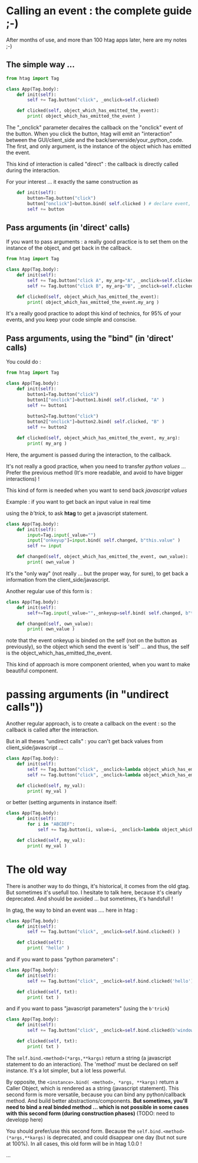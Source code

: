 # Calling an event : the complete guide ;-)

After months of use, and more than 100 htag apps later, here are my notes ;-)

## The simple way ...

```python
from htag import Tag

class App(Tag.body):
    def init(self):
        self += Tag.button("click", _onclick=self.clicked)

    def clicked(self, object_which_has_emitted_the_event):
        print( object_which_has_emitted_the_event )
```

The "_onclick" parameter decalres the callback on the "onclick" event of the button.
When you click the button, htag will emit an "interaction" between the GUI/client_side and the back/serverside/your_python_code.
The first, and only argument, is the instance of the object which has emitted the event.

This kind of interaction is called "direct" : the callback is directly called during the interaction.

For your interest ... it exactly the same construction as
```python
    def init(self):
        button=Tag.button("click")
        button["onclick"]=button.bind( self.clicked ) # declare event, post button construction
        self += button
```

## Pass arguments (in 'direct' calls)

If you want to pass arguments : a really good practice is to set them on the instance of the object, and get back in the callback.

```python
from htag import Tag

class App(Tag.body):
    def init(self):
        self += Tag.button("click A", my_arg="A", _onclick=self.clicked)
        self += Tag.button("click B", my_arg="B", _onclick=self.clicked)

    def clicked(self, object_which_has_emitted_the_event):
        print( object_which_has_emitted_the_event.my_arg )
```

It's a really good practice to adopt this kind of technics, for 95% of your events, and you keep your code simple and conscise.

## Pass arguments, using the "bind" (in 'direct' calls)

You could do :

```python
from htag import Tag

class App(Tag.body):
    def init(self):
        button1=Tag.button("click")
        button1["onclick"]=button1.bind( self.clicked, "A" )
        self += button1
        
        button2=Tag.button("click")
        button2["onclick"]=button2.bind( self.clicked, "B" )
        self += button2

    def clicked(self, object_which_has_emitted_the_event, my_arg):
        print( my_arg )
```
Here, the argument is passed during the interaction, to the callback.

It's not really a good practice, when you need to transfer _python values_ ... Prefer the previous method (It's more readable, and avoid to have bigger interactions) !

This kind of form is needed when you want to send back _javascript values_

Example : if you want to get back an input value in real time

using the _b'trick_, to ask **htag** to get a javascript statement.

```python
class App(Tag.body):
    def init(self):
        input=Tag.input(_value="")
        input["onkeyup"]=input.bind( self.changed, b"this.value" )
        self += input

    def changed(self, object_which_has_emitted_the_event, own_value):
        print( own_value )
```
It's the "only way" (not really ... but the proper way, for sure), to get back a information from the client_side/javascript.

Another regular use of this form is :

```python
class App(Tag.body):
    def init(self):
        self+=Tag.input(_value="",_onkeyup=self.bind( self.changed, b"this.value" ))

    def changed(self, own_value):
        print( own_value )
```

note that the event onkeyup is binded on the self (not on the button as previously), so the object which send the event is 'self' ... and thus, the self is the object_which_has_emitted_the_event.

This kind of approach is more component oriented, when you want to make beautiful component.

# passing arguments (in "undirect calls"))

Another regular approach, is to create a callback on the event : so the callback is called after the interaction.

But in all theses "undirect calls" : you can't get back values from client_side/javascript ...

``` python
class App(Tag.body):
    def init(self):
        self += Tag.button("click", _onclick=lambda object_which_has_emitted_the_event: self.clicked("A"))
        self += Tag.button("click", _onclick=lambda object_which_has_emitted_the_event: self.clicked("B"))

    def clicked(self, my_val):
        print( my_val )
```

or better (setting arguments in instance itself:

```python
class App(Tag.body):
    def init(self):
        for i in "ABCDEF":
            self += Tag.button(i, value=i, _onclick=lambda object_which_has_emitted_the_event: self.clicked( object_which_has_emitted_the_event.value ))

    def clicked(self, my_val):
        print( my_val )

```

# The old way

There is another way to do things, it's historical, it comes from the old gtag. But sometimes it's usefull too. I hesitate to talk here, because it's clearly deprecated. And should be avoided ... but sometimes, it's handsfull !

In gtag, the way to bind an event was .... here in htag :

```python
class App(Tag.body):
    def init(self):
        self += Tag.button("click", _onclick=self.bind.clicked() )

    def clicked(self):
        print( "hello" )
```

and if you want to pass "python parameters" :

```python
class App(Tag.body):
    def init(self):
        self += Tag.button("click", _onclick=self.bind.clicked('hello') )

    def clicked(self, txt):
        print( txt )
```

and if you want to pass "javascript parameters" (using the `b'trick`)

```python
class App(Tag.body):
    def init(self):
        self += Tag.button("click", _onclick=self.bind.clicked(b'window.innerWidth') )

    def clicked(self, txt):
        print( txt )
```
The `self.bind.<method>(*args,**kargs)` return a string (a javascript statement to do an interaction).
The 'method' must be declared on self instance. It's a lot simpler, but a lot less powerful.

By opposite, the `<instance>.bind( <method>, *args, **kargs)` return a Caller Object, which is rendered as a string (javascript statement). This second form is more versatile, because you can bind any python/callback method. And build better abstractions/components. **But sometimes, you'll need to bind a real binded method ... which is not possible in some cases with this second form (during construction phases)** (TODO: need to developp here)

You should prefer/use this second form. Because the `self.bind.<method>(*args,**kargs)` is deprecated, and could disappear one day (but not sure at 100%).
In all cases, this old form will be in htag 1.0.0 !

...

